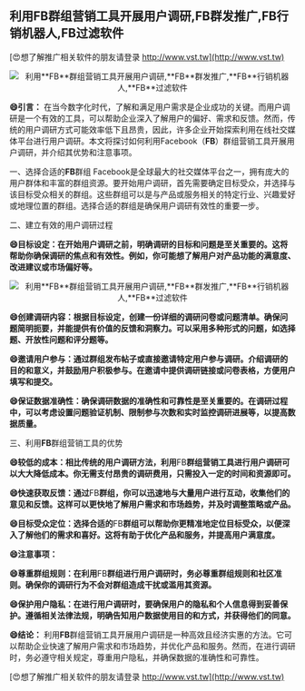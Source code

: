 ## **利用**FB**群组营销工具开展用户调研,**FB**群发推广,**FB**行销机器人,**FB**过滤软件**

[😍想了解推广相关软件的朋友请登录 http://www.vst.tw](http://www.vst.tw)

 <center><img src="https://vst.tw/MP4/tuiguang/png/4.png" alt="利用**FB**群组营销工具开展用户调研,**FB**群发推广,**FB**行销机器人,**FB**过滤软件"></center>

**😄引言：**
在当今数字化时代，了解和满足用户需求是企业成功的关键。而用户调研是一个有效的工具，可以帮助企业深入了解用户的偏好、需求和反馈。然而，传统的用户调研方式可能效率低下且昂贵，因此，许多企业开始探索利用在线社交媒体平台进行用户调研。本文将探讨如何利用Facebook（**FB**）群组营销工具开展用户调研，并介绍其优势和注意事项。

一、选择合适的**FB**群组
Facebook是全球最大的社交媒体平台之一，拥有庞大的用户群体和丰富的群组资源。要开始用户调研，首先需要确定目标受众，并选择与该目标受众相关的群组。这些群组可以是与产品或服务相关的特定行业、兴趣爱好或地理位置的群组。选择合适的群组是确保用户调研有效性的重要一步。

二、建立有效的用户调研过程

**😄目标设定：在开始用户调研之前，明确调研的目标和问题是至关重要的。这将帮助你确保调研的焦点和有效性。例如，你可能想了解用户对产品功能的满意度、改进建议或市场偏好等。**

 <center><img src="https://vst.tw/MP4/tuiguang/png/0.png" alt="利用**FB**群组营销工具开展用户调研,**FB**群发推广,**FB**行销机器人,**FB**过滤软件"></center>

**😄创建调研内容：根据目标设定，创建一份详细的调研问卷或问题清单。确保问题简明扼要，并能提供有价值的反馈和洞察力。可以采用多种形式的问题，如选择题、开放性问题和评分题等。**

**😄邀请用户参与：通过群组发布帖子或直接邀请特定用户参与调研。介绍调研的目的和意义，并鼓励用户积极参与。在邀请中提供调研链接或问卷表格，方便用户填写和提交。**

**😄保证数据准确性：确保调研数据的准确性和可靠性是至关重要的。在调研过程中，可以考虑设置问题验证机制、限制参与次数和实时监控调研进展等，以提高数据质量。**

三、利用**FB**群组营销工具的优势

**😄较低的成本：相比传统的用户调研方法，利用**FB**群组营销工具进行用户调研可以大大降低成本。你无需支付昂贵的调研费用，只需投入一定的时间和资源即可。**

**😄快速获取反馈：通过**FB**群组，你可以迅速地与大量用户进行互动，收集他们的意见和反馈。这样可以更快地了解用户需求和市场趋势，并及时调整策略或产品。**

**😄目标受众定位：选择合适的**FB**群组可以帮助你更精准地定位目标受众，以便深入了解他们的需求和喜好。这将有助于优化产品和服务，并提高用户满意度。**

**😄注意事项：**

**😄尊重群组规则：在利用**FB**群组进行用户调研时，务必尊重群组规则和社区准则。确保你的调研行为不会对群组造成干扰或滥用其资源。**

**😄保护用户隐私：在进行用户调研时，要确保用户的隐私和个人信息得到妥善保护。遵循相关法律法规，明确告知用户数据使用目的和方式，并获得他们的同意。**

**😄结论：**
利用**FB**群组营销工具开展用户调研是一种高效且经济实惠的方法。它可以帮助企业快速了解用户需求和市场趋势，并优化产品和服务。然而，在进行调研时，务必遵守相关规定，尊重用户隐私，并确保数据的准确性和可靠性。

[😍想了解推广相关软件的朋友请登录 http://www.vst.tw](http://www.vst.tw)



